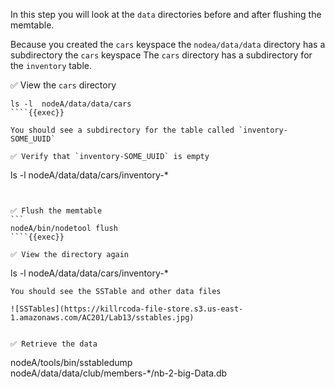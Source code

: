 In this step you will look at the `data` directories before and after flushing the memtable.

Because you created the `cars` keyspace the `nodea/data/data` directory has a subdirectory the `cars` keyspace
The `cars` directory has a subdirectory for the `inventory` table.

✅ View the `cars` directory
````
ls -l  nodeA/data/data/cars
````{{exec}}

You should see a subdirectory for the table called `inventory-SOME_UUID`

✅ Verify that `inventory-SOME_UUID` is empty
````
ls -l  nodeA/data/data/cars/inventory-*
````{{exec}}


✅ Flush the memtable
```
nodeA/bin/nodetool flush
````{{exec}}

✅ View the directory again
````
ls -l  nodeA/data/data/cars/inventory-*
````{{exec}}
You should see the SSTable and other data files

![SSTables](https://killrcoda-file-store.s3.us-east-1.amazonaws.com/AC201/Lab13/sstables.jpg)


✅ Retrieve the data
````
nodeA/tools/bin/sstabledump \
  nodeA/data/data/club/members-*/nb-2-big-Data.db
```{{exec}}
